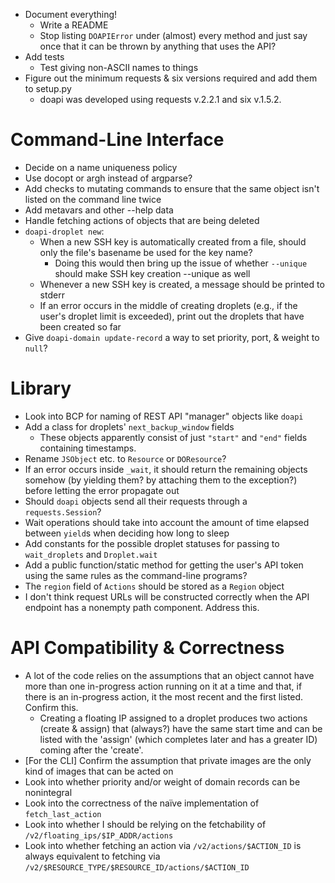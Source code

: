 - Document everything!
    - Write a README
    - Stop listing `DOAPIError` under (almost) every method and just say once
      that it can be thrown by anything that uses the API?
- Add tests
    - Test giving non-ASCII names to things
- Figure out the minimum requests & six versions required and add them to
  setup.py
    - doapi was developed using requests v.2.2.1 and six v.1.5.2.

# Command-Line Interface

- Decide on a name uniqueness policy
- Use docopt or argh instead of argparse?
- Add checks to mutating commands to ensure that the same object isn't listed
  on the command line twice
- Add metavars and other --help data
- Handle fetching actions of objects that are being deleted
- `doapi-droplet new`:
    - When a new SSH key is automatically created from a file, should only the
      file's basename be used for the key name?
        - Doing this would then bring up the issue of whether `--unique` should
          make SSH key creation --unique as well
    - Whenever a new SSH key is created, a message should be printed to stderr
    - If an error occurs in the middle of creating droplets (e.g., if the
      user's droplet limit is exceeded), print out the droplets that have been
      created so far
- Give `doapi-domain update-record` a way to set priority, port, & weight to
  `null`?

# Library

- Look into BCP for naming of REST API "manager" objects like `doapi`
- Add a class for droplets' `next_backup_window` fields
    - These objects apparently consist of just `"start"` and `"end"` fields
      containing timestamps.
- Rename `JSObject` etc. to `Resource` or `DOResource`?
- If an error occurs inside `_wait`, it should return the remaining objects
  somehow (by yielding them? by attaching them to the exception?) before
  letting the error propagate out
- Should `doapi` objects send all their requests through a `requests.Session`?
- Wait operations should take into account the amount of time elapsed between
  `yield`s when deciding how long to sleep
- Add constants for the possible droplet statuses for passing to
  `wait_droplets` and `Droplet.wait`
- Add a public function/static method for getting the user's API token using
  the same rules as the command-line programs?
- The `region` field of `Actions` should be stored as a `Region` object
- I don't think request URLs will be constructed correctly when the API
  endpoint has a nonempty path component.  Address this.

# API Compatibility & Correctness

- A lot of the code relies on the assumptions that an object cannot have more
  than one in-progress action running on it at a time and that, if there is an
  in-progress action, it the most recent and the first listed.  Confirm this.
    - Creating a floating IP assigned to a droplet produces two actions (create
      & assign) that (always?) have the same start time and can be listed with
      the 'assign' (which completes later and has a greater ID) coming after
      the 'create'.
- [For the CLI] Confirm the assumption that private images are the only kind of
  images that can be acted on
- Look into whether priority and/or weight of domain records can be nonintegral
- Look into the correctness of the naïve implementation of `fetch_last_action`
- Look into whether I should be relying on the fetchability of
  `/v2/floating_ips/$IP_ADDR/actions`
- Look into whether fetching an action via `/v2/actions/$ACTION_ID` is always
  equivalent to fetching via
  `/v2/$RESOURCE_TYPE/$RESOURCE_ID/actions/$ACTION_ID`
